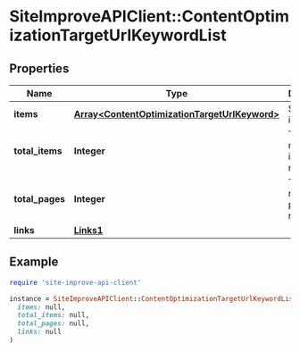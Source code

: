 # SiteImproveAPIClient::ContentOptimizationTargetUrlKeywordList

## Properties

| Name | Type | Description | Notes |
| ---- | ---- | ----------- | ----- |
| **items** | [**Array&lt;ContentOptimizationTargetUrlKeyword&gt;**](ContentOptimizationTargetUrlKeyword.md) | Set of items. |  |
| **total_items** | **Integer** | Total number of items in result set. |  |
| **total_pages** | **Integer** | Total number of pages in result set. |  |
| **links** | [**Links1**](Links1.md) |  | [optional] |

## Example

```ruby
require 'site-improve-api-client'

instance = SiteImproveAPIClient::ContentOptimizationTargetUrlKeywordList.new(
  items: null,
  total_items: null,
  total_pages: null,
  links: null
)
```

